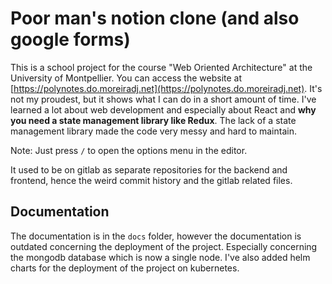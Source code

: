 # Poor man's notion clone (and also google forms)

This is a school project for the course "Web Oriented Architecture" at the University of Montpellier. You can access the website at [https://polynotes.do.moreiradj.net](https://polynotes.do.moreiradj.net). It's not my proudest, but it shows what I can do in a short amount of time. I've learned a lot about web development and especially about React and **why you need a state management library like Redux**. The lack of a state management library made the code very messy and hard to maintain.

Note: Just press `/` to open the options menu in the editor.

It used to be on gitlab as separate repositories for the backend and frontend, hence the weird commit history and the gitlab related files.

## Documentation

The documentation is in the `docs` folder, however the documentation is outdated concerning the deployment of the project. Especially concerning the mongodb database which is now a single node. I've also added helm charts for the deployment of the project on kubernetes.

